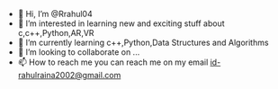 - 👋 Hi, I’m @Rrahul04
- 👀 I’m interested in learning new and exciting stuff about c,c++,Python,AR,VR
- 🌱 I’m currently learning c++,Python,Data Structures and Algorithms
- 💞️ I’m looking to collaborate on ...
- 📫 How to reach me you can reach me on my email id-rahulraina2002@gmail.com

<!---
Rrahul04/Rrahul04 is a ✨ special ✨ repository because its `README.md` (this file) appears on your GitHub profile.
You can click the Preview link to take a look at your changes.
--->
